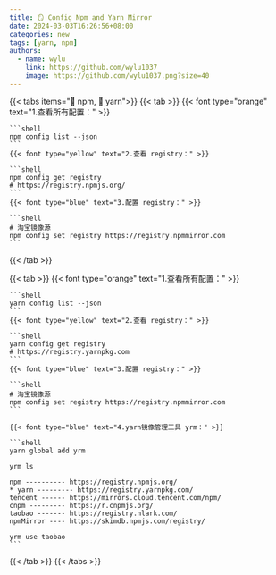 ```yaml
---
title: 🪞 Config Npm and Yarn Mirror
date: 2024-03-03T16:26:56+08:00
categories: new
tags: [yarn, npm]
authors:
  - name: wylu
    link: https://github.com/wylu1037
    image: https://github.com/wylu1037.png?size=40
---
```


{{< tabs items="🎉 npm, 🎊 yarn">}}
  {{< tab >}}
    {{< font type="orange" text="1.查看所有配置：" >}}

    ```shell
    npm config list --json
    ```
    {{< font type="yellow" text="2.查看 registry：" >}}

    ```shell
    npm config get registry
    # https://registry.npmjs.org/
    ```
    {{< font type="blue" text="3.配置 registry：" >}}

    ```shell
    # 淘宝镜像源
    npm config set registry https://registry.npmmirror.com
    ```

  {{< /tab >}}

  {{< tab >}}
    {{< font type="orange" text="1.查看所有配置：" >}}

    ```shell
    yarn config list --json
    ```
    {{< font type="yellow" text="2.查看 registry：" >}}

    ```shell
    yarn config get registry
    # https://registry.yarnpkg.com
    ```
    {{< font type="blue" text="3.配置 registry：" >}}

    ```shell
    # 淘宝镜像源
    npm config set registry https://registry.npmmirror.com
    ```

    {{< font type="blue" text="4.yarn镜像管理工具 yrm：" >}}

    ```shell
    yarn global add yrm

    yrm ls

    npm ---------- https://registry.npmjs.org/
    * yarn --------- https://registry.yarnpkg.com/
    tencent ------ https://mirrors.cloud.tencent.com/npm/
    cnpm --------- https://r.cnpmjs.org/
    taobao ------- https://registry.nlark.com/
    npmMirror ---- https://skimdb.npmjs.com/registry/

    yrm use taobao
    ```
  {{< /tab >}}
{{< /tabs >}}